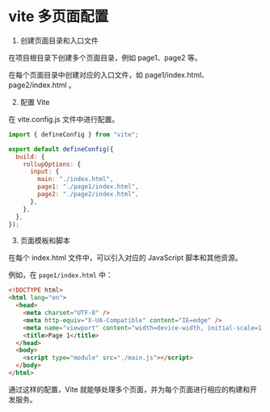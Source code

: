 # vite 多页面配置

1. 创建页面目录和入口文件

在项目根目录下创建多个页面目录，例如 page1、page2 等。

在每个页面目录中创建对应的入口文件，如 page1/index.html、page2/index.html 。

2. 配置 Vite

在 vite.config.js 文件中进行配置。

```javascript
import { defineConfig } from "vite";

export default defineConfig({
  build: {
    rollupOptions: {
      input: {
        main: "./index.html",
        page1: "./page1/index.html",
        page2: "./page2/index.html",
      },
    },
  },
});
```

3. 页面模板和脚本

在每个 index.html 文件中，可以引入对应的 JavaScript 脚本和其他资源。

例如，在 `page1/index.html` 中：

```html
<!DOCTYPE html>
<html lang="en">
  <head>
    <meta charset="UTF-8" />
    <meta http-equiv="X-UA-Compatible" content="IE=edge" />
    <meta name="viewport" content="width=device-width, initial-scale=1.0" />
    <title>Page 1</title>
  </head>
  <body>
    <script type="module" src="./main.js"></script>
  </body>
</html>
```

通过这样的配置，Vite 就能够处理多个页面，并为每个页面进行相应的构建和开发服务。
